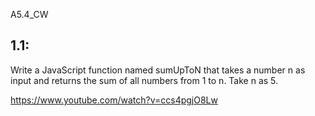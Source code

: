 A5.4_CW

## 1.1:
Write a JavaScript function named sumUpToN that takes a number n as input and returns the sum of all numbers from 1 to n. Take n as 5. 


https://www.youtube.com/watch?v=ccs4pgjO8Lw
